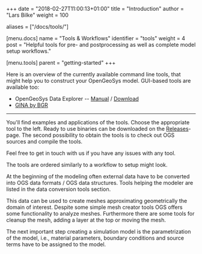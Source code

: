 +++
date = "2018-02-27T11:00:13+01:00"
title = "Introduction"
author = "Lars Bilke"
weight = 100

aliases = ["/docs/tools/"]


[menu.docs]
name = "Tools & Workflows"
identifier = "tools"
weight = 4
post = "Helpful tools for pre- and postprocessing as well as complete model setup workflows."

[menu.tools]
parent = "getting-started"
+++

Here is an overview of the currently available command line tools, that might help you to construct your OpenGeoSys model. GUI-based tools are available too:

- OpenGeoSys Data Explorer -- [Manual](https://gitlab.opengeosys.org/ogs/data_explorer_manual/-/jobs/artifacts/master/raw/ogsde-man.pdf?job=build) / [Download](/releases)
- [GINA by BGR](https://teambeam.bgr.de/my/drive/folder/68)

----

You'll find examples and applications of the tools. Choose the appropriate tool to the left. Ready to use binaries can be downloaded on the [Releases](/releases)-page. The second possibility to obtain the tools is to check out OGS sources and compile the tools.

Feel free to get in touch with us if you have any issues with any tool.

The tools are ordered similarly to a workflow to setup might look.

At the beginning of the modeling often external data have to be converted into OGS data formats / OGS data structures. Tools helping the modeler are listed in the data conversion tools section.

This data can be used to create meshes approximating geometrically the domain of interest. Despite some simple mesh creator tools OGS offers some functionality to analyze meshes. Furthermore there are some tools for cleanup the mesh, adding a layer at the top or moving the mesh.

The next important step creating a simulation model is the parametrization of the model, i.e., material parameters, boundary conditions and source terms have to be assigned to the model.
